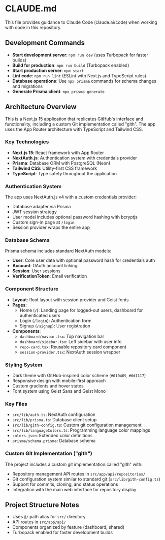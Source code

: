 # CLAUDE.md

This file provides guidance to Claude Code (claude.ai/code) when working with code in this repository.

## Development Commands

- **Start development server**: `npm run dev` (uses Turbopack for faster builds)
- **Build for production**: `npm run build` (Turbopack enabled)
- **Start production server**: `npm start`
- **Lint code**: `npm run lint` (ESLint with Next.js and TypeScript rules)
- **Database operations**: Use `npx prisma` commands for schema changes and migrations
- **Generate Prisma client**: `npx prisma generate`

## Architecture Overview

This is a Next.js 15 application that replicates GitHub's interface and functionality, including a custom Git implementation called "gith". The app uses the App Router architecture with TypeScript and Tailwind CSS.

### Key Technologies
- **Next.js 15**: React framework with App Router
- **NextAuth.js**: Authentication system with credentials provider
- **Prisma**: Database ORM with PostgreSQL (Neon)
- **Tailwind CSS**: Utility-first CSS framework
- **TypeScript**: Type safety throughout the application

### Authentication System
The app uses NextAuth.js v4 with a custom credentials provider:
- Database adapter via Prisma
- JWT session strategy
- User model includes optional password hashing with bcryptjs
- Custom sign-in page at `/login`
- Session provider wraps the entire app

### Database Schema
Prisma schema includes standard NextAuth models:
- **User**: Core user data with optional password hash for credentials auth
- **Account**: OAuth account linking
- **Session**: User sessions
- **VerificationToken**: Email verification

### Component Structure
- **Layout**: Root layout with session provider and Geist fonts
- **Pages**: 
  - Home (`/`): Landing page for logged-out users, dashboard for authenticated users
  - Login (`/login`): Authentication form
  - Signup (`/signup`): User registration
- **Components**:
  - `dashboard/navbar.tsx`: Top navigation bar
  - `dashboard/sidebar.tsx`: Left sidebar with user info
  - `repo-card.tsx`: Reusable repository card component
  - `session-provider.tsx`: NextAuth session wrapper

### Styling System
- Dark theme with GitHub-inspired color scheme (`#010409`, `#0d1117`)
- Responsive design with mobile-first approach
- Custom gradients and hover states
- Font system using Geist Sans and Geist Mono

### Key Files
- `src/lib/auth.ts`: NextAuth configuration
- `src/lib/prisma.ts`: Database client setup
- `src/lib/gith-config.ts`: Custom git configuration management
- `src/lib/languageColors.ts`: Programming language color mappings
- `colors.json`: Extended color definitions
- `prisma/schema.prisma`: Database schema

### Custom Git Implementation ("gith")
The project includes a custom git implementation called "gith" with:
- Repository management API routes in `src/app/api/repositories/`
- Git configuration system similar to standard git (`src/lib/gith-config.ts`)
- Support for commits, cloning, and status operations
- Integration with the main web interface for repository display

## Project Structure Notes
- Uses `@/` path alias for `src/` directory
- API routes in `src/app/api/`
- Components organized by feature (dashboard, shared)
- Turbopack enabled for faster development builds